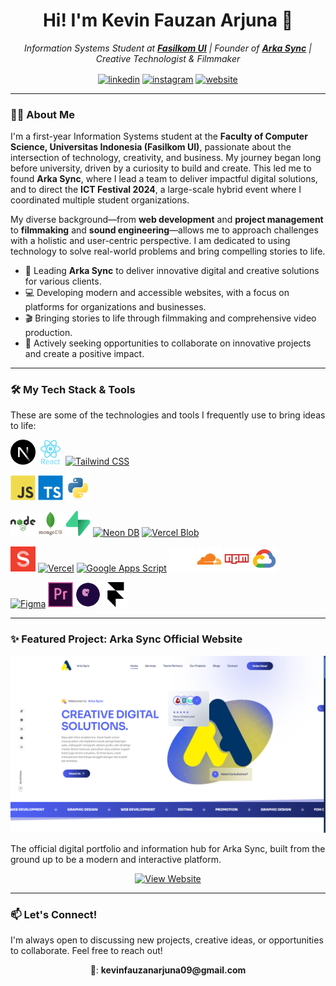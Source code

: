 <h1 align="center">Hi! I'm Kevin Fauzan Arjuna 👋</h1>

<p align="center">
  <em>Information Systems Student at <strong><a href="https://cs.ui.ac.id/">Fasilkom UI</a></strong> | Founder of <strong><a href="https://www.arkasync.my.id/">Arka Sync</a></strong> | Creative Technologist & Filmmaker</em>
</p>

<p align="center">
  <a href="https://www.linkedin.com/in/kevin-fauzan-arjuna" target="blank"><img align="center" src="https://img.shields.io/badge/LinkedIn-0077B5?style=for-the-badge&logo=linkedin&logoColor=white" alt="linkedin" /></a>
  <a href="https://www.instagram.com/kevinfa__/" target="blank"><img align="center" src="https://img.shields.io/badge/Instagram-E4405F?style=for-the-badge&logo=instagram&logoColor=white" alt="instagram" /></a>
  <a href="https://www.arkasync.my.id/" target="blank"><img align="center" src="https://img.shields.io/badge/Portfolio-5061f7?style=for-the-badge&logo=About.me&logoColor=white" alt="website" /></a>
</p>

---

### 👨‍💻 About Me

I'm a first-year Information Systems student at the **Faculty of Computer Science, Universitas Indonesia (Fasilkom UI)**, passionate about the intersection of technology, creativity, and business. My journey began long before university, driven by a curiosity to build and create. This led me to found **Arka Sync**, where I lead a team to deliver impactful digital solutions, and to direct the **ICT Festival 2024**, a large-scale hybrid event where I coordinated multiple student organizations.

My diverse background—from **web development** and **project management** to **filmmaking** and **sound engineering**—allows me to approach challenges with a holistic and user-centric perspective. I am dedicated to using technology to solve real-world problems and bring compelling stories to life.

- 🚀 Leading **Arka Sync** to deliver innovative digital and creative solutions for various clients.
- 💻 Developing modern and accessible websites, with a focus on platforms for organizations and businesses.
- 🎬 Bringing stories to life through filmmaking and comprehensive video production.
- 🌱 Actively seeking opportunities to collaborate on innovative projects and create a positive impact.

---

### 🛠️ My Tech Stack & Tools

These are some of the technologies and tools I frequently use to bring ideas to life:

<p align="left">
  <a href="https://nextjs.org/" target="_blank" rel="noreferrer"><img src="https://raw.githubusercontent.com/devicons/devicon/master/icons/nextjs/nextjs-original.svg" alt="Next.js" width="40" height="40"/></a>
  <a href="https://reactjs.org/" target="_blank" rel="noreferrer"><img src="https://raw.githubusercontent.com/devicons/devicon/master/icons/react/react-original-wordmark.svg" alt="React" width="40" height="40"/></a>
  <a href="https://tailwindcss.com/" target="_blank" rel="noreferrer"><img src="https://www.vectorlogo.zone/logos/tailwindcss/tailwindcss-icon.svg" alt="Tailwind CSS" width="40" height="40"/></a>
  
  <a href="https://www.javascript.com/" target="_blank" rel="noreferrer"><img src="https://raw.githubusercontent.com/devicons/devicon/master/icons/javascript/javascript-original.svg" alt="JavaScript" width="40" height="40"/></a>
  <a href="https://www.typescriptlang.org/" target="_blank" rel="noreferrer"><img src="https://raw.githubusercontent.com/devicons/devicon/master/icons/typescript/typescript-original.svg" alt="TypeScript" width="40" height="40"/></a>
  <a href="https://www.python.org" target="_blank" rel="noreferrer"><img src="https://raw.githubusercontent.com/devicons/devicon/master/icons/python/python-original.svg" alt="Python" width="40" height="40"/></a>
  
  <a href="https://nodejs.org" target="_blank" rel="noreferrer"><img src="https://raw.githubusercontent.com/devicons/devicon/master/icons/nodejs/nodejs-original-wordmark.svg" alt="Node.js" width="40" height="40"/></a>
  <a href="https://www.mongodb.com/" target="_blank" rel="noreferrer"><img src="https://raw.githubusercontent.com/devicons/devicon/master/icons/mongodb/mongodb-original-wordmark.svg" alt="MongoDB" width="40" height="40"/></a>
  <a href="https://supabase.com/" target="_blank" rel="noreferrer"><img src="https://raw.githubusercontent.com/devicons/devicon/master/icons/supabase/supabase-original.svg" alt="Supabase" width="40" height="40"/></a>
  <a href="https://neon.tech/" target="_blank" rel="noreferrer"><img src="https://neon.com/brand/neon-logomark-dark-color.svg" alt="Neon DB" width="40" height="40"/></a>
  <a href="https://vercel.com/storage/blob" target="_blank" rel="noreferrer"><img src="https://www.vectorlogo.zone/logos/vercel/vercel-icon.svg" alt="Vercel Blob" width="40" height="40"/></a>

  <a href="https://www.sanity.io/" target="_blank" rel="noreferrer"><img src="https://raw.githubusercontent.com/devicons/devicon/master/icons/sanity/sanity-original.svg" alt="Sanity.io" width="40" height="40"/></a>
  <a href="https://vercel.com/" target="_blank" rel="noreferrer"><img src="https://www.vectorlogo.zone/logos/vercel/vercel-icon.svg" alt="Vercel" width="40" height="40"/></a>
  <a href="https://www.google.com/script/start/" target="_blank" rel="noreferrer"><img src="https://upload.wikimedia.org/wikipedia/commons/2/2f/Google_Apps_Script.svg" alt="Google Apps Script" width="40" height="40"/></a>
  <a href="https://railway.app/" target="_blank" rel="noreferrer"><img src="https://raw.githubusercontent.com/devicons/devicon/master/icons/railway/railway-original.svg" alt="Railway" width="40" height="40"/></a>
  <a href="https://www.cloudflare.com/" target="_blank" rel="noreferrer"><img src="https://raw.githubusercontent.com/devicons/devicon/master/icons/cloudflare/cloudflare-original.svg" alt="Cloudflare" width="40" height="40"/></a>
  <a href="https://www.npmjs.com/" target="_blank" rel="noreferrer"><img src="https://raw.githubusercontent.com/devicons/devicon/master/icons/npm/npm-original-wordmark.svg" alt="NPM" width="40" height="40"/></a>
  <a href="https://cloud.google.com/" target="_blank" rel="noreferrer"><img src="https://raw.githubusercontent.com/devicons/devicon/master/icons/googlecloud/googlecloud-original.svg" alt="Google Cloud" width="40" height="40"/></a>
  
  <a href="https://www.figma.com/" target="_blank" rel="noreferrer"><img src="https://www.vectorlogo.zone/logos/figma/figma-icon.svg" alt="Figma" width="40" height="40"/></a>
  <a href="https://www.adobe.com/products/premiere.html" target="_blank" rel="noreferrer"><img src="https://raw.githubusercontent.com/devicons/devicon/master/icons/premierepro/premierepro-original.svg" alt="Premiere Pro" width="40" height="40"/></a>
  <a href="https://www.adobe.com/products/aftereffects.html" target="_blank" rel="noreferrer"><img src="https://raw.githubusercontent.com/devicons/devicon/master/icons/aftereffects/aftereffects-original.svg" alt="After Effects" width="40" height="40"/></a>
  <a href="https://www.framer.com/motion/" target="_blank" rel="noreferrer"><img src="https://raw.githubusercontent.com/devicons/devicon/master/icons/framermotion/framermotion-original.svg" alt="Framer Motion" width="40" height="40"/></a>
</p>

---

### ✨ Featured Project: Arka Sync Official Website

<a href="https://www.arkasync.my.id/">
  <img src="https://raw.githubusercontent.com/Kiara996/icon/refs/heads/main/arkasync.png" alt="Arka Sync Website Preview" />
</a>

<p>
  The official digital portfolio and information hub for Arka Sync, built from the ground up to be a modern and interactive platform.
</p>

<p align="center">
  <a href="https://www.arkasync.my.id/" target="_blank">
    <img src="https://img.shields.io/badge/View%20Website-blue?style=for-the-badge&logo=arrow-right&logoColor=white" alt="View Website" />
  </a>
</p>

---

### 📫 Let's Connect!

I'm always open to discussing new projects, creative ideas, or opportunities to collaborate. Feel free to reach out!

<p align="center">
  📧: <strong>kevinfauzanarjuna09@gmail.com</strong>
</p>
